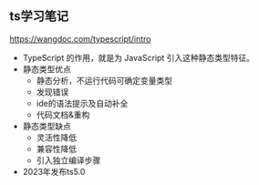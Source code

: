 ts学习笔记
---
https://wangdoc.com/typescript/intro

- TypeScript 的作用，就是为 JavaScript 引入这种静态类型特征。
- 静态类型优点
    - 静态分析，不运行代码可确定变量类型
    - 发现错误
    - ide的语法提示及自动补全
    - 代码文档&重构
- 静态类型缺点
    - 灵活性降低
    - 兼容性降低
    - 引入独立编译步骤
- 2023年发布ts5.0